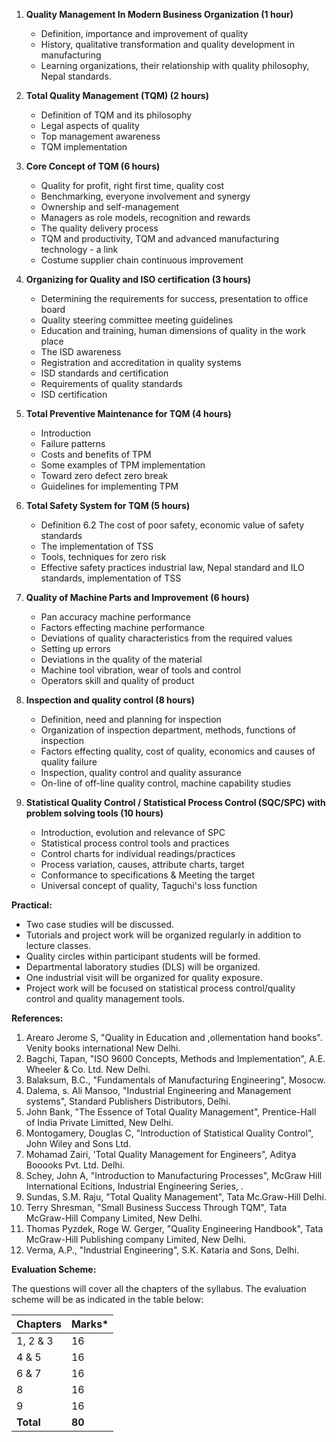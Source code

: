 1. **Quality Management In Modern Business Organization (1 hour)**
   - Definition, importance and improvement of quality
   - History, qualitative transformation and quality development in manufacturing
   - Learning organizations, their relationship with quality philosophy, Nepal standards.

2. **Total Quality Management (TQM) (2 hours)**
   - Definition of TQM and its philosophy
   - Legal aspects of quality
   - Top management awareness
   - TQM implementation

3. **Core Concept of TQM (6 hours)**
   - Quality for profit, right first time, quality cost
   - Benchmarking, everyone involvement and synergy
   - Ownership and self-management
   - Managers as role models, recognition and rewards
   - The quality delivery process
   - TQM and productivity, TQM and advanced manufacturing technology - a link
   - Costume supplier chain continuous improvement

4. **Organizing for Quality and ISO certification (3 hours)**
   - Determining the requirements for success, presentation to office board
   - Quality steering committee meeting guidelines
   - Education and training, human dimensions of quality in the work place
   - The ISD awareness
   - Registration and accreditation in quality systems
   - ISD standards and certification
   - Requirements of quality standards
   - ISD certification

5. **Total Preventive Maintenance for TQM (4 hours)**
   - Introduction
   - Failure patterns
   - Costs and benefits of TPM
   - Some examples of TPM implementation
   - Toward zero defect zero break
   - Guidelines for implementing TPM

6. **Total Safety System for TQM (5 hours)**
   - Definition 6.2 The cost of poor safety, economic value of safety standards
   - The implementation of TSS
   - Tools, techniques for zero risk
   - Effective safety practices industrial law, Nepal standard and ILO standards, implementation of TSS

7. **Quality of Machine Parts and Improvement (6 hours)**
   - Pan accuracy machine performance
   - Factors effecting machine performance
   - Deviations of quality characteristics from the required values
   - Setting up errors
   - Deviations in the quality of the material
   - Machine tool vibration, wear of tools and control
   - Operators skill and quality of product

8. **Inspection and quality control (8 hours)**
   - Definition, need and planning for inspection
   - Organization of inspection department, methods, functions of inspection
   - Factors effecting quality, cost of quality, economics and causes of quality failure
   - Inspection, quality control and quality assurance
   - On-line of off-line quality control, machine capability studies

9. **Statistical Quality Control / Statistical Process Control (SQC/SPC) with problem solving tools (10 hours)**
   - Introduction, evolution and relevance of SPC
   - Statistical process control tools and practices
   - Control charts for individual readings/practices
   - Process variation, causes, attribute charts, target
   - Conformance to specifications & Meeting the target
   - Universal concept of quality, Taguchi's loss function

**Practical:**

- Two case studies will be discussed.
- Tutorials and project work will be organized regularly in addition to lecture classes.
- Quality circles within participant students will be formed.
- Departmental laboratory studies (DLS) will be organized.
- One industrial visit will be organized for quality exposure.
- Project work will be focused on statistical process control/quality control and quality management tools.

**References:**

1. Arearo Jerome S, "Quality in Education and ,ollementation hand books". Venity books international New Delhi.
2. Bagchi, Tapan, "ISO 9600 Concepts, Methods and Implementation", A.E. Wheeler & Co. Ltd. New Delhi.
3. Balaksum, B.C., "Fundamentals of Manufacturing Engineering", Mosocw.
4. Dalema, s. Ali Mansoo, "Industrial Engineering and Management systems", Standard Publishers Distributors, Delhi.
5. John Bank, "The Essence of Total Quality Management", Prentice-Hall of India Private Limitted, New Delhi.
6. Montogamery, Douglas C, "Introduction of Statistical Quality Control", John Wiley and Sons Ltd.
7. Mohamad Zairi, 'Total Quality Management for Engineers", Aditya Booooks Pvt. Ltd. Delhi.
8. Schey, John A, "Introduction to Manufacturing Processes", McGraw Hill International Ecitions, Industrial Engineering Series, .
9. Sundas, S.M. Raju, "Total Quality Management", Tata Mc.Graw-Hill Delhi.
10. Terry Shresman, "Small Business Success Through TQM", Tata McGraw-Hill Company Limited, New Delhi.
11. Thomas Pyzdek, Roge W. Gerger, "Quality Engineering Handbook", Tata McGraw-Hill Publishing company Limited, New Delhi.
12. Verma, A.P., "Industrial Engineering", S.K. Kataria and Sons, Delhi.

**Evaluation Scheme:**

The questions will cover all the chapters of the syllabus. The evaluation scheme will be as indicated in the table below:

| Chapters  | Marks* |
| --------- | ------ |
| 1, 2 & 3  | 16     |
| 4 & 5     | 16     |
| 6 & 7     | 16     |
| 8         | 16     |
| 9         | 16     |
| **Total** | **80** |


